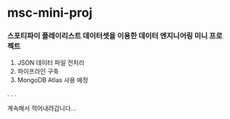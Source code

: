 # msc-mini-proj

### 스포티파이 플레이리스트 데이터셋을 이용한 데이터 엔지니어링 미니 프로젝트

1. JSON 데이터 파일 전처리
2. 파이프라인 구축
3. MongoDB Atlas 사용 예정

.
.
.

계속해서 적어내려갑니다...
